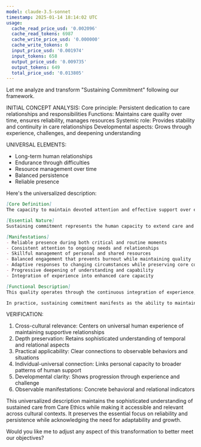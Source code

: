 ```yaml
---
model: claude-3.5-sonnet
timestamp: 2025-01-14 18:14:02 UTC
usage:
  cache_read_price_usd: '0.002096'
  cache_read_tokens: 6987
  cache_write_price_usd: '0.000000'
  cache_write_tokens: 0
  input_price_usd: '0.001974'
  input_tokens: 658
  output_price_usd: '0.009735'
  output_tokens: 649
  total_price_usd: '0.013805'
---
```


Let me analyze and transform "Sustaining Commitment" following our framework.

INITIAL CONCEPT ANALYSIS:
Core principle: Persistent dedication to care relationships and responsibilities
Functions: Maintains care quality over time, ensures reliability, manages resources
Systemic role: Provides stability and continuity in care relationships
Developmental aspects: Grows through experience, challenges, and deepening understanding

UNIVERSAL ELEMENTS:
- Long-term human relationships
- Endurance through difficulties
- Resource management over time
- Balanced persistence
- Reliable presence

Here's the universalized description:

```markdown
[Core Definition]
The capacity to maintain devoted attention and effective support over extended periods, balancing persistence with adaptability while ensuring the sustained quality of care relationships. This quality enables reliable presence and consistent engagement despite changing circumstances and challenges.

[Essential Nature]
Sustaining commitment represents the human capacity to extend care and attention beyond immediate moments into enduring patterns of reliable support. It combines the steadiness of persistence with the flexibility of adaptation, creating a dynamic stability that can weather changes while maintaining its essential purpose. This quality emerges from the recognition that meaningful human support requires both consistency and evolution, binding immediate actions to longer arcs of development and growth.

[Manifestations]
- Reliable presence during both critical and routine moments
- Consistent attention to ongoing needs and relationships
- Skillful management of personal and shared resources
- Balanced engagement that prevents burnout while maintaining quality
- Adaptive responses to changing circumstances while preserving core commitment
- Progressive deepening of understanding and capability
- Integration of experience into enhanced care capacity

[Functional Description]
This quality operates through the continuous integration of experience, intention, and action, creating stable patterns of support that can adapt to changing circumstances without losing their essential reliability. It develops through the progressive strengthening of attention spans, emotional resilience, and practical wisdom, enabling increasingly sophisticated balancing of multiple demands over time.

In practice, sustaining commitment manifests as the ability to maintain meaningful care relationships through both challenges and routine periods, while continuously developing more nuanced understanding and capability. It enables the creation of stable, growth-supporting environments where both care-givers and care-receivers can develop trust and security in the reliability of support systems.
```

VERIFICATION:
1. Cross-cultural relevance: Centers on universal human experience of maintaining supportive relationships
2. Depth preservation: Retains sophisticated understanding of temporal and relational aspects
3. Practical applicability: Clear connections to observable behaviors and situations
4. Individual-universal connection: Links personal capacity to broader patterns of human support
5. Developmental clarity: Shows progression through experience and challenge
6. Observable manifestations: Concrete behavioral and relational indicators

This universalized description maintains the sophisticated understanding of sustained care from Care Ethics while making it accessible and relevant across cultural contexts. It preserves the essential focus on reliability and persistence while acknowledging the need for adaptability and growth.

Would you like me to adjust any aspect of this transformation to better meet our objectives?